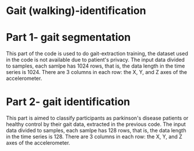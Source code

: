 # Gait (walking)-identification

# Part 1- gait segmentation
This part of the code is used to do gait-extraction training, the dataset used in the code is not available due to patient's privacy.
The input data divided to samples, each samlpe has 1024 rows, that is, the data length in the time series is 1024. 
There are 3 columns in each row: the X, Y, and Z axes of the accelerometer.

# Part 2- gait identification
This part is aimed to classify participants as parkinson's disease patients or healthy control by their gait data, extracted in the previous code.
The input data divided to samples, each samlpe has 128 rows, that is, the data length in the time series is 128. 
There are 3 columns in each row: the X, Y, and Z axes of the accelerometer.
